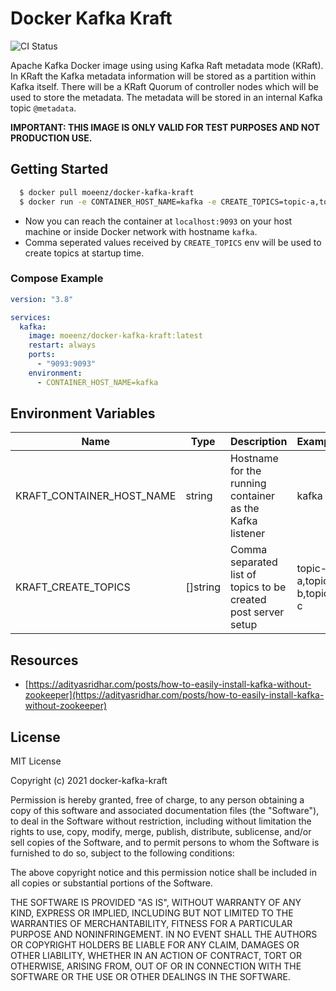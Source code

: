 # Docker Kafka Kraft

![CI Status](https://github.com/moeenz/docker-kafka-kraft/actions/workflows/ci.yml/badge.svg?branch=master)

Apache Kafka Docker image using using Kafka Raft metadata mode (KRaft). In KRaft the Kafka metadata information will be stored as a partition within Kafka itself. There will be a KRaft Quorum of controller nodes which will be used to store the metadata. The metadata will be stored in an internal Kafka topic `@metadata`.

**IMPORTANT: THIS IMAGE IS ONLY VALID FOR TEST PURPOSES AND NOT PRODUCTION USE.**

## Getting Started

```bash
  $ docker pull moeenz/docker-kafka-kraft
  $ docker run -e CONTAINER_HOST_NAME=kafka -e CREATE_TOPICS=topic-a,topic-b,topic-c moeenz/docker-kafka-kraft
```

- Now you can reach the container at `localhost:9093` on your host machine or inside Docker network with hostname `kafka`.
- Comma seperated values received by `CREATE_TOPICS` env will be used to create topics at startup time.

### Compose Example

```yaml
version: "3.8"

services:
  kafka:
    image: moeenz/docker-kafka-kraft:latest
    restart: always
    ports:
      - "9093:9093"
    environment:
      - CONTAINER_HOST_NAME=kafka
```

## Environment Variables

| Name                      | Type     | Description                                                    | Example                 |
| ------------------------- | -------- | -------------------------------------------------------------- | ----------------------- |
| KRAFT_CONTAINER_HOST_NAME | string   | Hostname for the running container as the Kafka listener       | kafka                   |
| KRAFT_CREATE_TOPICS       | []string | Comma separated list of topics to be created post server setup | topic-a,topic-b,topic-c |

## Resources

- [https://adityasridhar.com/posts/how-to-easily-install-kafka-without-zookeeper](https://adityasridhar.com/posts/how-to-easily-install-kafka-without-zookeeper)

## License

MIT License

Copyright (c) 2021 docker-kafka-kraft

Permission is hereby granted, free of charge, to any person obtaining a copy
of this software and associated documentation files (the "Software"), to deal
in the Software without restriction, including without limitation the rights
to use, copy, modify, merge, publish, distribute, sublicense, and/or sell
copies of the Software, and to permit persons to whom the Software is
furnished to do so, subject to the following conditions:

The above copyright notice and this permission notice shall be included in all
copies or substantial portions of the Software.

THE SOFTWARE IS PROVIDED "AS IS", WITHOUT WARRANTY OF ANY KIND, EXPRESS OR
IMPLIED, INCLUDING BUT NOT LIMITED TO THE WARRANTIES OF MERCHANTABILITY,
FITNESS FOR A PARTICULAR PURPOSE AND NONINFRINGEMENT. IN NO EVENT SHALL THE
AUTHORS OR COPYRIGHT HOLDERS BE LIABLE FOR ANY CLAIM, DAMAGES OR OTHER
LIABILITY, WHETHER IN AN ACTION OF CONTRACT, TORT OR OTHERWISE, ARISING FROM,
OUT OF OR IN CONNECTION WITH THE SOFTWARE OR THE USE OR OTHER DEALINGS IN THE
SOFTWARE.
